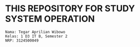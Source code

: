 # THIS REPOSITORY FOR STUDY SYSTEM OPERATION


    Nama: Tegar Aprilian Wibowo
    Kelas: 1 D3 IT B, Semester 2
    NRP: 3124500049